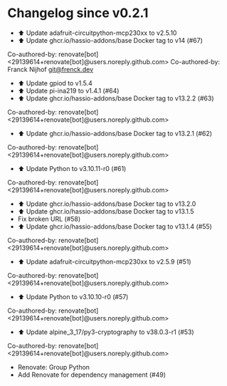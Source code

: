 # Changelog since v0.2.1
- ⬆️ Update adafruit-circuitpython-mcp230xx to v2.5.10 
- ⬆️ Update ghcr.io/hassio-addons/base Docker tag to v14 (#67)

Co-authored-by: renovate[bot] <29139614+renovate[bot]@users.noreply.github.com>
Co-authored-by: Franck Nijhof <git@frenck.dev> 
- ⬆️ Update gpiod to v1.5.4 
- ⬆️ Update pi-ina219 to v1.4.1 (#64) 
- ⬆️ Update ghcr.io/hassio-addons/base Docker tag to v13.2.2 (#63)

Co-authored-by: renovate[bot] <29139614+renovate[bot]@users.noreply.github.com> 
- ⬆️ Update ghcr.io/hassio-addons/base Docker tag to v13.2.1 (#62)

Co-authored-by: renovate[bot] <29139614+renovate[bot]@users.noreply.github.com> 
- ⬆️ Update Python to v3.10.11-r0 (#61)

Co-authored-by: renovate[bot] <29139614+renovate[bot]@users.noreply.github.com> 
- ⬆️ Update ghcr.io/hassio-addons/base Docker tag to v13.2.0 
- ⬆️ Update ghcr.io/hassio-addons/base Docker tag to v13.1.5 
- Fix broken URL (#58) 
- ⬆️ Update ghcr.io/hassio-addons/base Docker tag to v13.1.4 (#55)

Co-authored-by: renovate[bot] <29139614+renovate[bot]@users.noreply.github.com> 
- ⬆️ Update adafruit-circuitpython-mcp230xx to v2.5.9 (#51)

Co-authored-by: renovate[bot] <29139614+renovate[bot]@users.noreply.github.com> 
- ⬆️ Update Python to v3.10.10-r0 (#57)

Co-authored-by: renovate[bot] <29139614+renovate[bot]@users.noreply.github.com> 
- ⬆️ Update alpine_3_17/py3-cryptography to v38.0.3-r1 (#53)

Co-authored-by: renovate[bot] <29139614+renovate[bot]@users.noreply.github.com> 
- Renovate: Group Python 
- Add Renovate for dependency management (#49) 
